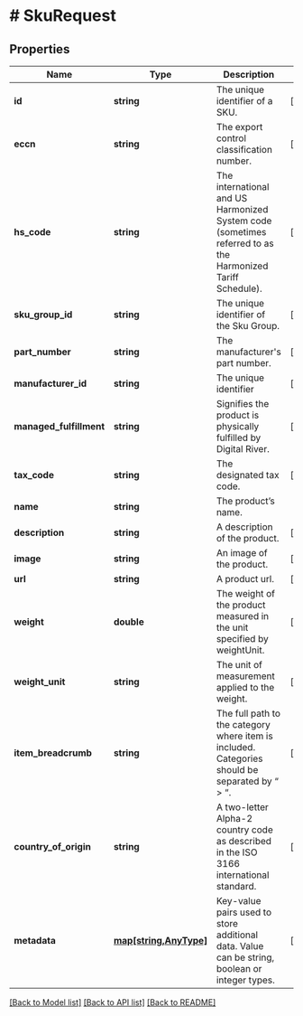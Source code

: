 # # SkuRequest

## Properties

Name | Type | Description | Notes
------------ | ------------- | ------------- | -------------
**id** | **string** | The unique identifier of a SKU. | [optional] 
**eccn** | **string** | The export control classification number. | [optional] 
**hs_code** | **string** | The international and US Harmonized System code (sometimes referred to as the Harmonized Tariff Schedule). | [optional] 
**sku_group_id** | **string** | The unique identifier of the Sku Group. | [optional] 
**part_number** | **string** | The manufacturer&#39;s part number. | [optional] 
**manufacturer_id** | **string** | The unique identifier | [optional] 
**managed_fulfillment** | **string** | Signifies the product is physically fulfilled by Digital River. | [optional] 
**tax_code** | **string** | The designated tax code. | [optional] 
**name** | **string** | The product’s name. | 
**description** | **string** | A description of the product. | [optional] 
**image** | **string** | An image of the product. | [optional] 
**url** | **string** | A product url. | [optional] 
**weight** | **double** | The weight of the product measured in the unit specified by weightUnit. | [optional] 
**weight_unit** | **string** | The unit of measurement applied to the weight. | [optional] 
**item_breadcrumb** | **string** | The full path to the category where item is included. Categories should be separated by “ &gt; “. | [optional] 
**country_of_origin** | **string** | A two-letter Alpha-2 country code as described in the ISO 3166 international standard. | [optional] 
**metadata** | [**map[string,AnyType]**](AnyType.md) | Key-value pairs used to store additional data. Value can be string, boolean or integer types. | [optional] 

[[Back to Model list]](../../README.md#documentation-for-models) [[Back to API list]](../../README.md#documentation-for-api-endpoints) [[Back to README]](../../README.md)


